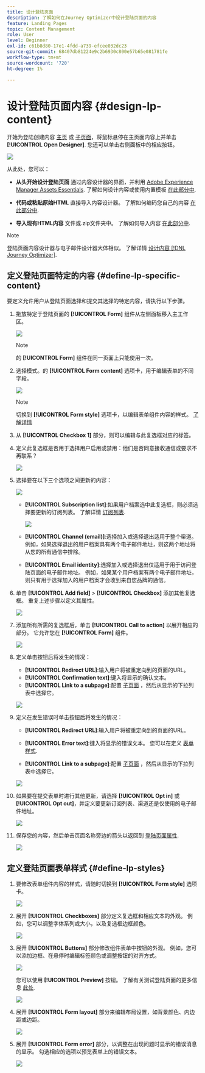 ```yaml
---
title: 设计登陆页面
description: 了解如何在Journey Optimizer中设计登陆页面的内容
feature: Landing Pages
topic: Content Management
role: User
level: Beginner
exl-id: c61b8d80-17e1-4fdd-a739-efcee032dc23
source-git-commit: 68407db81224e9c2b6930c800e57b65e081781fe
workflow-type: tm+mt
source-wordcount: '720'
ht-degree: 1%

---
```


# 设计登陆页面内容 {#design-lp-content}

开始为登陆创建内容 [主页](create-lp.md#configure-primary-page) 或 [子页面](create-lp.md#configure-subpages)，将鼠标悬停在主页面内容上并单击 **[!UICONTROL Open Designer]**. 您还可以单击右侧面板中的相应按钮。

![](../assets/lp_open-designer.png)

从此处，您可以：

* **从头开始设计登陆页面** 通过内容设计器的界面，并利用 [Adobe Experience Manager Assets Essentials](../messages/assets-essentials.md). 了解如何设计内容或使用内置模板 [在此部分中](../messages/create-email-content.md).

* **代码或粘贴原始HTML** 直接导入内容设计器。 了解如何编码您自己的内容 [在此部分中](../messages/existing-content.md#import-raw-html-code).

* **导入现有HTML内容** 文件或.zip文件夹中。 了解如何导入内容 [在此部分中](../messages/existing-content.md#import-html-content-from-file).

>[!NOTE]
>
>登陆页面内容设计器与电子邮件设计器大体相似。 了解详情 [设计内容 [!DNL Journey Optimizer]](../messages/design-emails.md).

## 定义登陆页面特定的内容 {#define-lp-specific-content}

要定义允许用户从登陆页面选择和提交其选择的特定内容，请执行以下步骤。

1. 拖放特定于登陆页面的 **[!UICONTROL Form]** 组件从左侧面板移入主工作区。

   ![](../assets/lp_designer-form-component.png)

   >[!NOTE]
   >
   >的 **[!UICONTROL Form]** 组件在同一页面上只能使用一次。

1. 选择模式。的 **[!UICONTROL Form content]** 选项卡，用于编辑表单的不同字段。

   ![](../assets/lp_designer-form-content-options.png)

   >[!NOTE]
   >
   >切换到 **[!UICONTROL Form style]** 选项卡，以编辑表单组件内容的样式。 [了解详情](#define-lp-styles)

1. 从 **[!UICONTROL Checkbox 1]** 部分，则可以编辑与此复选框对应的标签。

1. 定义此复选框是否用于选择用户启用或禁用：他们是否同意接收通信或要求不再联系？

   ![](../assets/lp_designer-form-update.png)

1. 选择要在以下三个选项之间更新的内容：

   ![](../assets/lp_designer-form-update-options.png)

   * **[!UICONTROL Subscription list]**:如果用户档案选中此复选框，则必须选择要更新的订阅列表。 了解详情 [订阅列表](subscription-list.md).

      ![](../assets/lp_designer-form-subs-list.png)

   * **[!UICONTROL Channel (email)]**:选择加入或选择退出适用于整个渠道。 例如，如果选择退出的用户档案具有两个电子邮件地址，则这两个地址将从您的所有通信中排除。

   * **[!UICONTROL Email identity]**:选择加入或选择退出仅适用于用于访问登陆页面的电子邮件地址。 例如，如果某个用户档案有两个电子邮件地址，则只有用于选择加入的用户档案才会收到来自您品牌的通信。

1. 单击 **[!UICONTROL Add field]** > **[!UICONTROL Checkbox]** 添加其他复选框。 重复上述步骤以定义其属性。

   ![](../assets/lp_designer-form-checkbox-2.png)

1. 添加所有所需的复选框后，单击 **[!UICONTROL Call to action]** 以展开相应的部分。 它允许您在 **[!UICONTROL Form]** 组件。

   ![](../assets/lp_designer-form-call-to-action.png)

1. 定义单击按钮后将发生的情况：

   * **[!UICONTROL Redirect URL]**:输入用户将被重定向到的页面的URL。
   * **[!UICONTROL Confirmation text]**:键入将显示的确认文本。
   * **[!UICONTROL Link to a subpage]**:配置 [子页面](create-lp.md#configure-subpages) ，然后从显示的下拉列表中选择它。

   ![](../assets/lp_designer-form-confirmation-action.png)

1. 定义在发生错误时单击按钮后将发生的情况：

   * **[!UICONTROL Redirect URL]**:输入用户将被重定向到的页面的URL。
   * **[!UICONTROL Error text]**:键入将显示的错误文本。 您可以在定义 [表单样式](#define-lp-styles).

   * **[!UICONTROL Link to a subpage]**:配置 [子页面](create-lp.md#configure-subpages) ，然后从显示的下拉列表中选择它。

   ![](../assets/lp_designer-form-error.png)

1. 如果要在提交表单时进行其他更新，请选择 **[!UICONTROL Opt in]** 或 **[!UICONTROL Opt out]**，并定义要更新订阅列表、渠道还是仅使用的电子邮件地址。

   ![](../assets/lp_designer-form-additionnal-update.png)

1. 保存您的内容，然后单击页面名称旁边的箭头以返回到 [登陆页面属性](create-lp.md#configure-primary-page).

   ![](../assets/lp_designer-form-save.png)

<!--Will the name Email Designer be kept if you can also design LP with the same tool? > To modify in Messages section > content designer or Designer-->

## 定义登陆页面表单样式 {#define-lp-styles}

1. 要修改表单组件内容的样式，请随时切换到 **[!UICONTROL Form style]** 选项卡。

   ![](../assets/lp_designer-form-style.png)

1. 展开 **[!UICONTROL Checkboxes]** 部分定义复选框和相应文本的外观。 例如，您可以调整字体系列或大小，以及复选框边框颜色。

   ![](../assets/lp_designer-form-style-checkboxes.png)

1. 展开 **[!UICONTROL Buttons]** 部分修改组件表单中按钮的外观。 例如，您可以添加边框、在悬停时编辑标签颜色或调整按钮的对齐方式。

   ![](../assets/lp_designer-form-style-buttons.png)

   您可以使用 **[!UICONTROL Preview]** 按钮。 了解有关测试登陆页面的更多信息 [此处](create-lp.md#test-landing-page).

   ![](../assets/lp_designer-form-style-buttons-preview.png)

1. 展开 **[!UICONTROL Form layout]** 部分来编辑布局设置，如背景颜色、内边距或边距。

   ![](../assets/lp_designer-form-style-layout.png)

1. 展开 **[!UICONTROL Form error]** 部分，以调整在出现问题时显示的错误消息的显示。 勾选相应的选项以预览表单上的错误文本。

   ![](../assets/lp_designer-form-error-preview.png)

